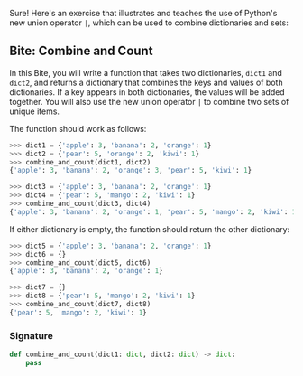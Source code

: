 Sure! Here's an exercise that illustrates and teaches the use of Python's new union operator `|`, which can be used to combine dictionaries and sets:

## Bite: Combine and Count

In this Bite, you will write a function that takes two dictionaries, `dict1` and `dict2`, and returns a dictionary that combines the keys and values of both dictionaries. If a key appears in both dictionaries, the values will be added together. You will also use the new union operator `|` to combine two sets of unique items.

The function should work as follows:

```python
>>> dict1 = {'apple': 3, 'banana': 2, 'orange': 1}
>>> dict2 = {'pear': 5, 'orange': 2, 'kiwi': 1}
>>> combine_and_count(dict1, dict2)
{'apple': 3, 'banana': 2, 'orange': 3, 'pear': 5, 'kiwi': 1}

>>> dict3 = {'apple': 3, 'banana': 2, 'orange': 1}
>>> dict4 = {'pear': 5, 'mango': 2, 'kiwi': 1}
>>> combine_and_count(dict3, dict4)
{'apple': 3, 'banana': 2, 'orange': 1, 'pear': 5, 'mango': 2, 'kiwi': 1}
```

If either dictionary is empty, the function should return the other dictionary:

```python
>>> dict5 = {'apple': 3, 'banana': 2, 'orange': 1}
>>> dict6 = {}
>>> combine_and_count(dict5, dict6)
{'apple': 3, 'banana': 2, 'orange': 1}

>>> dict7 = {}
>>> dict8 = {'pear': 5, 'mango': 2, 'kiwi': 1}
>>> combine_and_count(dict7, dict8)
{'pear': 5, 'mango': 2, 'kiwi': 1}
```

### Signature

```python
def combine_and_count(dict1: dict, dict2: dict) -> dict:
    pass
```
